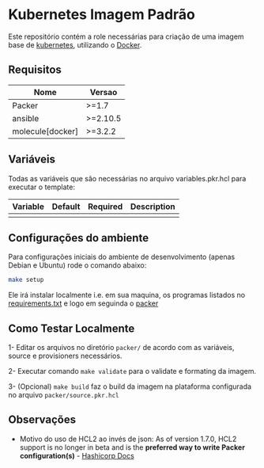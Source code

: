 # Kubernetes Imagem Padrão

Este repositório contém a role necessárias para criação de uma imagem base de [kubernetes](https://kubernetes.io), utilizando o [Docker](https://docker.com).
## Requisitos

| Nome      	  | Versao 	|
|--------------	|---------	|
|   Packer      |  >=1.7    |
|   ansible     | >=2.10.5 |
| molecule[docker] | >=3.2.2 |


## Variáveis

Todas as variáveis que são necessárias no arquivo variables.pkr.hcl para executar o template: 

| Variable     	| Default 	| Required 	| Description                                                                            	|
|--------------	|---------	|----------	|----------------------------------------------------------------------------------------	|
|               |           |           |                                                                                           |

## Configurações do ambiente

Para configurações iniciais do ambiente de desenvolvimento (apenas Debian e Ubuntu)
rode o comando abaixo:

```bash
make setup 
```

Ele irá instalar localmente i.e. em sua maquina, os programas listados no [requirements.txt](packer/provisioners/ansible/requirements.txt) e logo em seguinda o [packer](https://packer.io)

## Como Testar Localmente

1- Editar os arquivos no diretório ``packer/`` de acordo com as variáveis, source e provisioners necessários.

2- Executar comando ``make validate`` para o validate e formating da imagem.

3- (Opcional) ``make build`` faz o build da imagem na plataforma configurada no arquivo ``packer/source.pkr.hcl``

## Observações

- Motivo do uso de HCL2 ao invés de json: As of version 1.7.0, HCL2 support is no longer in beta and is the **preferred way to write Packer configuration(s)** - [Hashicorp Docs](https://www.packer.io/guides/hcl/from-json-v1)
